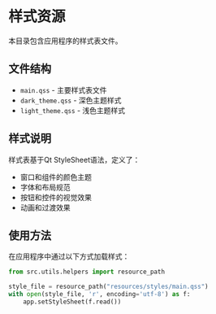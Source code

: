 # 样式资源

本目录包含应用程序的样式表文件。

## 文件结构

- `main.qss` - 主要样式表文件
- `dark_theme.qss` - 深色主题样式
- `light_theme.qss` - 浅色主题样式

## 样式说明

样式表基于Qt StyleSheet语法，定义了：
- 窗口和组件的颜色主题
- 字体和布局规范
- 按钮和控件的视觉效果
- 动画和过渡效果

## 使用方法

在应用程序中通过以下方式加载样式：

```python
from src.utils.helpers import resource_path

style_file = resource_path("resources/styles/main.qss")
with open(style_file, 'r', encoding='utf-8') as f:
    app.setStyleSheet(f.read())
``` 